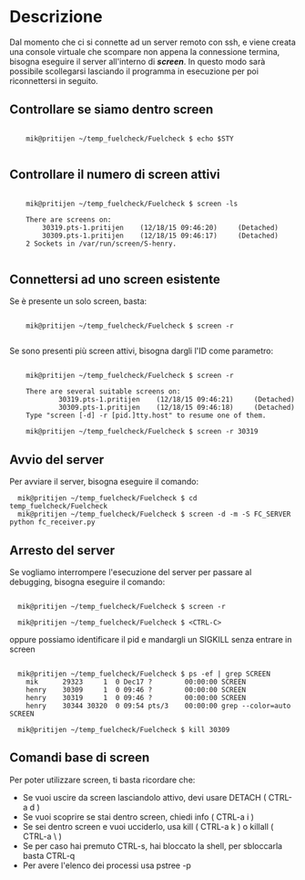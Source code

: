 # Descrizione 

Dal momento che ci si connette ad un server remoto con ssh, e viene creata una console virtuale che scompare non appena
la connessione termina, bisogna eseguire il server all'interno di _**screen**_.
In questo modo sarà possibile scollegarsi lasciando il programma in esecuzione per poi riconnettersi in seguito.

## Controllare se siamo dentro screen

```Text
    
    mik@pritijen ~/temp_fuelcheck/Fuelcheck $ echo $STY
      
```

## Controllare il numero di screen attivi

```Text
    
    mik@pritijen ~/temp_fuelcheck/Fuelcheck $ screen -ls
    
    There are screens on:
        30319.pts-1.pritijen    (12/18/15 09:46:20)     (Detached)
        30309.pts-1.pritijen    (12/18/15 09:46:17)     (Detached)
    2 Sockets in /var/run/screen/S-henry.
    
```

## Connettersi ad uno screen esistente

Se è presente un solo screen, basta:

```Text

    mik@pritijen ~/temp_fuelcheck/Fuelcheck $ screen -r
    
```

Se sono presenti più screen attivi, bisogna dargli l'ID come parametro:

```Text

    mik@pritijen ~/temp_fuelcheck/Fuelcheck $ screen -r

    There are several suitable screens on:
            30319.pts-1.pritijen    (12/18/15 09:46:21)     (Detached)
            30309.pts-1.pritijen    (12/18/15 09:46:18)     (Detached)
    Type "screen [-d] -r [pid.]tty.host" to resume one of them.

    mik@pritijen ~/temp_fuelcheck/Fuelcheck $ screen -r 30319

```

## Avvio del server

Per avviare il server, bisogna eseguire il comando:

```Text
  mik@pritijen ~/temp_fuelcheck/Fuelcheck $ cd temp_fuelcheck/Fuelcheck
  mik@pritijen ~/temp_fuelcheck/Fuelcheck $ screen -d -m -S FC_SERVER python fc_receiver.py
```

## Arresto del server

Se vogliamo interrompere l'esecuzione del server per passare al debugging, bisogna eseguire il comando:

```Text

  mik@pritijen ~/temp_fuelcheck/Fuelcheck $ screen -r

  mik@pritijen ~/temp_fuelcheck/Fuelcheck $ <CTRL-C>

```

oppure possiamo identificare il pid e mandargli un SIGKILL senza entrare in screen

```Text

  mik@pritijen ~/temp_fuelcheck/Fuelcheck $ ps -ef | grep SCREEN
    mik      29323     1  0 Dec17 ?        00:00:00 SCREEN
    henry    30309     1  0 09:46 ?        00:00:00 SCREEN
    henry    30319     1  0 09:46 ?        00:00:00 SCREEN
    henry    30344 30320  0 09:54 pts/3    00:00:00 grep --color=auto SCREEN

  mik@pritijen ~/temp_fuelcheck/Fuelcheck $ kill 30309

```

## Comandi base di screen

Per poter utilizzare screen, ti basta ricordare che:

  - Se vuoi uscire da screen lasciandolo attivo, devi usare DETACH ( CTRL-a d )
  - Se vuoi scoprire se stai dentro screen, chiedi info ( CTRL-a i )
  - Se sei dentro screen e vuoi ucciderlo, usa kill ( CTRL-a k ) o killall ( CTRL-a \ )
  - Se per caso hai premuto CTRL-s, hai bloccato la shell, per sbloccarla basta CTRL-q
  - Per avere l'elenco dei processi usa pstree -p






